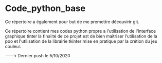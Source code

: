 # Code_python_base

Ce répertoire a également pour but de me premettre découvirir git.

Ce répertoire contient mes codes python propre a l'utilisation de l'interface graphique tinter la finalité de ce projet
est de bien maitriser l'utilisation de la poo et l'utilisation de la librairie tkinter mise en pratique par la crétion du jeu couleur.

---> Dernier push le 5/10/2020

